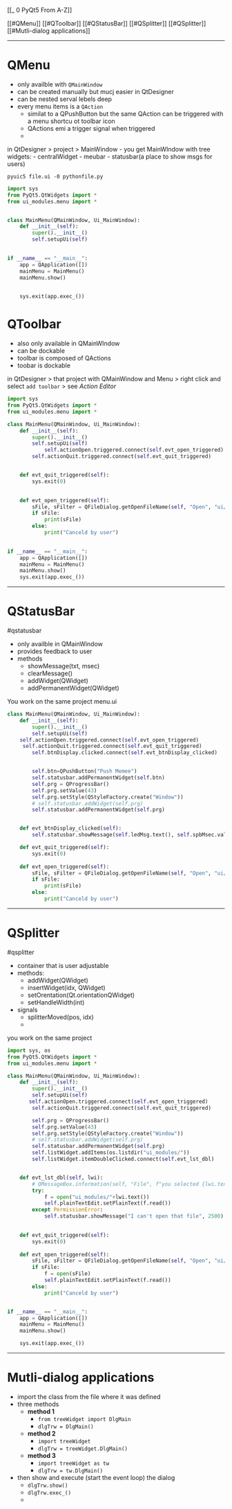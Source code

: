 [[_ 0 PyQt5 From A-Z]]

[[#QMenu]]
[[#QToolbar]]
[[#QStatusBar]]
[[#QSplitter]]
[[#QSplitter]]
[[#Mutli-dialog applications]]


---
# QMenu
- only availble with `QMainWindow`
- can be created manually but mucj easier in QtDesigner
- can be nested serval lebels deep
- every menu items is a `QAction`
	- similat to a QPushButton but the same QAction can be triggered with a menu shortcu ot toolbar icon
	- QActions emi a trigger signal when triggered
	- 

in QtDesigner > project > MainWindow
	- you get MainWIndow with tree widgets:
		- centralWidget
		- meubar
		- statusbar(a place to show msgs for users)

`pyuic5 file.ui -0 pythonfile.py`

```python
import sys
from PyQt5.QtWidgets import *
from ui_modules.menu import *


class MainMenu(QMainWindow, Ui_MainWindow):
    def __init__(self):
        super().__init__()
        self.setupUi(self)
 

if __name__ == "__main__":
    app = QApplication([])
    mainMenu = MainMenu()
    mainMenu.show()
 

    sys.exit(app.exec_())
```


# QToolbar
- also only available in QMainWIndow
- can be dockable
- toolbar is composed of QActions
- toobar is dockable

in QtDesigner > that project with QMainWindow and Menu > right click and select `add toolbar` > see *Action Editor*

```python
import sys
from PyQt5.QtWidgets import *
from ui_modules.menu import *

class MainMenu(QMainWindow, Ui_MainWindow):
    def __init__(self):
        super().__init__()
        self.setupUi(self)
		    self.actionOpen.triggered.connect(self.evt_open_triggered)
        self.actionQuit.triggered.connect(self.evt_quit_triggered)


    def evt_quit_triggered(self):
        sys.exit(0)    
 

    def evt_open_triggered(self):
        sFile, sFilter = QFileDialog.getOpenFileName(self, "Open", "ui/", "User interface files (*.ui)")
        if sFile:
            print(sFile)
        else:
            print("Canceld by user")
  

if __name__ == "__main__":
    app = QApplication([])
    mainMenu = MainMenu()
    mainMenu.show()
    sys.exit(app.exec_())
```


--------
# QStatusBar
#qstatusbar
- only availble in QMainWindow
- provides feedback to user
- methods
	- showMessage(txt, msec)
	- clearMessage()
	- addWidget(QWidget)
	- addPermanentWidget(QWidget)

You work on the same project menu.ui
```python
class MainMenu(QMainWindow, Ui_MainWindow):
    def __init__(self):
        super().__init__()
        self.setupUi(self)
    self.actionOpen.triggered.connect(self.evt_open_triggered)
     self.actionQuit.triggered.connect(self.evt_quit_triggered)
        self.btnDisplay.clicked.connect(self.evt_btnDisplay_clicked)


        self.btn=QPushButton("Push Memee")
        self.statusbar.addPermanentWidget(self.btn)
        self.prg = QProgressBar()
        self.prg.setValue(43)
        self.prg.setStyle(QStyleFactory.create("Window"))
        # self.statusbar.addWidget(self.prg)
        self.statusbar.addPermanentWidget(self.prg)


    def evt_btnDisplay_clicked(self):
        self.statusbar.showMessage(self.ledMsg.text(), self.spbMsec.value())

    def evt_quit_triggered(self):
        sys.exit(0)    
  
    def evt_open_triggered(self):
        sFile, sFilter = QFileDialog.getOpenFileName(self, "Open", "ui/", "User interface files (*.ui)")
        if sFile:
            print(sFile)
        else:
            print("Canceld by user")
```



---------
# QSplitter
#qsplitter
- container that is user adjustable
- methods:
	- addWidget(QWidget)
	-  insertWidget(idx, QWidget)
	-  setOrentation(Qt.orientationQWidget)
	-  setHandleWidth(int)
- signals
	- splitterMoved(pos, idx)
	- 

you work on the same project

```python
import sys, os
from PyQt5.QtWidgets import *
from ui_modules.menu import *

class MainMenu(QMainWindow, Ui_MainWindow):
    def __init__(self):
        super().__init__()
        self.setupUi(self)
       self.actionOpen.triggered.connect(self.evt_open_triggered)
        self.actionQuit.triggered.connect(self.evt_quit_triggered)

        self.prg = QProgressBar()
        self.prg.setValue(43)
        self.prg.setStyle(QStyleFactory.create("Window"))
        # self.statusbar.addWidget(self.prg)
        self.statusbar.addPermanentWidget(self.prg)
        self.listWidget.addItems(os.listdir("ui_modules/"))
        self.listWidget.itemDoubleClicked.connect(self.evt_lst_dbl)


    def evt_lst_dbl(self, lwi):
        # QMessageBox.information(self, "File", f"you selected {lwi.text()}")
        try:
            f = open("ui_modules/"+lwi.text())
            self.plainTextEdit.setPlainText(f.read())
        except PermissionError:
            self.statusbar.showMessage("I can't open that file", 2500)
 

    def evt_quit_triggered(self):
        sys.exit(0)    
  
    def evt_open_triggered(self):
        sFile, sFilter = QFileDialog.getOpenFileName(self, "Open", "ui/", "Any file (*.*)")
        if sFile:
            f = open(sFile)
            self.plainTextEdit.setPlainText(f.read())
        else:
            print("Canceld by user")


if __name__ == "__main__":
    app = QApplication([])
    mainMenu = MainMenu()
    mainMenu.show()

    sys.exit(app.exec_())
```

------------
# Mutli-dialog applications
- import the class from the file where it was defined
- three methods
	- **method 1**
		- `from treeWidget import DlgMain`
		- `dlgTrw = DlgMain()`
	- **method 2**
		- `import treeWidget`
		- `dlgTrw = treeWidget.DlgMain()`
	- **method 3**
		- `import treeWidget as tw`
		- `dlgTrw = tw.DlgMain()`
- then show and execute (start the event loop) the dialog
	- `dlgTrw.show()`
	- `dlgTrw.exec_()`
	- 
 












